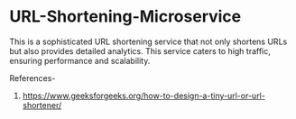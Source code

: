 # URL-Shortening-Microservice

This is a sophisticated URL shortening service that not only shortens URLs but also provides detailed analytics. This service caters to high traffic, ensuring performance and scalability.

References-

1. https://www.geeksforgeeks.org/how-to-design-a-tiny-url-or-url-shortener/
